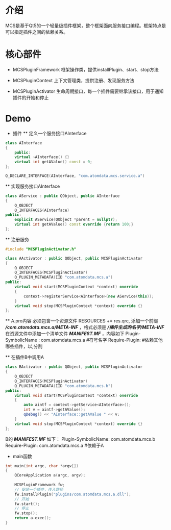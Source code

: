 # 介绍
MCS是基于Qt5的一个轻量级插件框架，整个框架面向服务接口编程。框架特点是可以指定插件之间的依赖关系。

# 核心部件
* MCSPluginFramework
框架操作类，提供installPlugin、start、stop方法

* MCSPluginContext
上下文管理类，提供注册、发现服务方法

* MCSPluginActivator
生命周期接口，每一个插件需要继承该接口，用于通知插件的开始和停止

# Demo
* 插件
** 定义一个服务接口AInterface
```cpp
class AInterface
{
    public:
    virtual ~AInterface() {}
    virtual int getAValue() const = 0;
};

Q_DECLARE_INTERFACE(AInterface, "com.atomdata.mcs.service.a")
```

** 实现服务接口AInterface
```cpp
class AService : public QObject, public AInterface
{
    Q_OBJECT
    Q_INTERFACES(AInterface)
public:
    explicit AService(QObject *parent = nullptr);
    virtual int getAValue() const override {return 100;}
};
```

** 注册服务
```cpp
#include "MCSPluginActivator.h"

class AActivator : public QObject, public MCSPluginActivator
{
    Q_OBJECT
    Q_INTERFACES(MCSPluginActivator)
    Q_PLUGIN_METADATA(IID "com.atomdata.mcs.a")
public:
    virtual void start(MCSPluginContext *context) override
    {
        context->registerService<AInterface>(new AService(this));
    }
    virtual void stop(MCSPluginContext *context) override {}
};
```

** A.pro内容
必须包含一个资源文件 RESOURCES += res.qrc, 添加一个前缀 ***/com.atomdata.mcs.a/META-INF*** ，格式必须是 ***/插件生成的名字/META-INF***
在资源文件中添加一个清单文件 ***MANIFEST.MF*** ，内容如下
Plugin-SymbolicName : com.atomdata.mcs.a #符号名字
Require-Plugin: #依赖其他哪些插件，以,分割

** 在插件B中调用A
```cpp
class BActivator : public QObject, public MCSPluginActivator
{
    Q_OBJECT
    Q_INTERFACES(MCSPluginActivator)
    Q_PLUGIN_METADATA(IID "com.atomdata.mcs.b")
public:
    virtual void start(MCSPluginContext *context) override
    {
        auto aintf = context->getService<AInterface>();
        int v = aintf->getAValue();
        qDebug() << "AInterface::getAValue " << v;
    }
    virtual void stop(MCSPluginContext *context) override {}
};
```

B的 ***MANIFEST.MF*** 如下：
Plugin-SymbolicName: com.atomdata.mcs.b
Require-Plugin: com.atomdata.mcs.a #依赖于A


* main函数
```cpp
int main(int argc, char *argv[])
{
    QCoreApplication a(argc, argv);
    
    MCSPluginFramework fw;
    // 安装一个插件，传入路径
    fw.installPlugin("plugins/com.atomdata.mcs.a.dll");
    // 开始
    fw.start();
    // 停止
    fw.stop();
    return a.exec();
}
```

